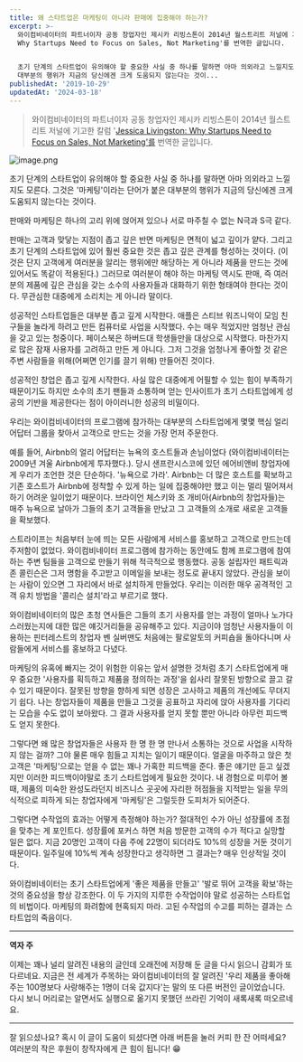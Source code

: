 ```yaml
---
title: 왜 스타트업은 마케팅이 아니라 판매에 집중해야 하는가?
excerpt: >-
  와이컴비네이터의 파트너이자 공동 창업자인 제시카 리빙스톤이 2014년 월스트리트 저널에 기고한 칼럼 'Jessica Livingston:
  Why Startups Need to Focus on Sales, Not Marketing'를 번역한 글입니다.


  초기 단계의 스타트업이 유의해야 할 중요한 사실 중 하나를 말하면 아마 의외라고 느낄지도 모른다. 그것은 '마케팅'이라는 단어가 붙은
  대부분의 행위가 지금의 당신에겐 크게 도움되지 않는다는 것이...
publishedAt: '2019-10-29'
updatedAt: '2024-03-18'
---
```


> 와이컴비네이터의 파트너이자 공동 창업자인 제시카 리빙스톤이 2014년 월스트리트 저널에 기고한 칼럼 '[Jessica Livingston: Why Startups Need to Focus on Sales, Not Marketing'를](https://blogs.wsj.com/accelerators/2014/06/03/jessica-livingston-why-startups-need-to-focus-on-sales-not-marketing/?fbclid=IwAR3Xtqvrh8NnqGGbGhOvGxToZIlwLkVDjsKzPtTu1JlUPiy78zss7pl8DdQ) 번역한 글입니다.

![image.png](https://cdn.hashnode.com/res/hashnode/image/upload/v1611509445188/vWxZ52erv.png)

초기 단계의 스타트업이 유의해야 할 중요한 사실 중 하나를 말하면 아마 의외라고 느낄지도 모른다. 그것은 '마케팅'이라는 단어가 붙은 대부분의 행위가 지금의 당신에겐 크게 도움되지 않는다는 것이다.

판매와 마케팅은 하나의 고리 위에 얹어져 있으나 서로 마주칠 수 없는 N극과 S극 같다.

판매는 고객과 맞닿는 지점이 좁고 깊은 반면 마케팅은 면적이 넓고 깊이가 얕다. 그리고 초기 단계의 스타트업에 있어 훨씬 중요한 것은 좁고 깊은 관계를 형성하는 것이다. (이것은 단지 고객에게 여러분을 알리는 행위에만 해당하는 게 아니라 제품을 만드는 것에 있어서도 똑같이 적용된다.) 그러므로 여러분이 해야 하는 마케팅 역시도 판매, 즉 여러분의 제품에 깊은 관심을 갖는 소수의 사용자들과 대화하기 위한 형태여야 한다는 것이다. 무관심한 대중에게 소리치는 게 아니라 말이다.

성공적인 스타트업들은 대부분 좁고 깊게 시작한다. 애플은 스티브 워즈니악이 모임 친구들을 놀라게 하려고 만든 컴퓨터로 사업을 시작했다. 수는 매우 적었지만 엄청난 관심을 갖고 있는 청중이다. 페이스북은 하버드대 학생들만을 대상으로 시작했다. 마찬가지로 많은 잠재 사용자를 고려하고 만든 게 아니다. 그저 그것을 엄청나게 좋아할 것 같은 주변 사람들을 위해(어쩌면 인기를 끌기 위해) 만들어진 것이다.

성공적인 창업은 좁고 깊게 시작한다. 사실 많은 대중에게 어필할 수 있는 힘이 부족하기 때문이기도 하지만 소수의 초기 팬들과 소통하며 얻는 인사이트가 초기 스타트업에게 성공의 기반을 제공한다는 점이 아이러니한 성공의 비밀이다.

우리는 와이컴비네이터의 프로그램에 참가하는 대부분의 스타트업에게 몇몇 핵심 얼리 어답터 그룹을 찾아서 고객으로 만드는 것을 가장 먼저 주문한다.

예를 들어, Airbnb의 얼리 어답터는 뉴욕의 호스트들과 손님이었다 (와이컴비네이터는 2009년 겨울 Airbnb에게 투자했다.). 당시 샌프란시스코에 있던 에어비앤비 창업자에게 우리가 조언한 것은 단순하다. '뉴욕으로 가라'. Airbnb는 더 많은 호스트를 확보하고 기존 호스트가 Airbnb에 정착할 수 있게 하는 일에 집중해야만 했고 이는 멀리 떨어져서 하기 어려운 일이었기 때문이다. 브라이언 체스키와 조 개비아(Airbnb의 창업자들)는 매주 뉴욕으로 날아가 그들의 초기 고객들을 만났고 그 고객들의 소개로 새로운 고객들을 확보했다.

스트라이프는 처음부터 눈에 띄는 모든 사람에게 서비스를 홍보하고 고객으로 만드는데 주저함이 없었다. 와이컴비네이터 프로그램에 참가하는 동안에도 함께 프로그램에 참여하는 주변 팀들을 고객으로 만들기 위해 적극적으로 행동했다. 공동 설립자인 패트릭과 존 콜린슨은 그저 명함을 주고받고 이메일을 보내는 정도로 끝내지 않았다. 관심을 보이는 사람이 있으면 그 자리에서 바로 설치하게 만들었다. 우리는 이러한 매우 공격적인 고객 유치 방법을 '콜리슨 설치'라고 부르기로 했다.

와이컴비네이터의 많은 초청 연사들은 그들의 초기 사용자를 얻는 과정이 얼마나 노가다스러웠는지에 대한 많은 얘깃거리들을 공유해주고 있다. 지금이야 엄청난 사용자들이 이용하는 핀터레스트의 창업자 벤 실버맨도 처음에는 팔로알토의 커피숍을 돌아다니며 사람들에게 서비스를 홍보하고 다녔다.

마케팅의 유혹에 빠지는 것이 위험한 이유는 앞서 설명한 것처럼 초기 스타트업에게 매우 중요한 '사용자를 획득하고 제품을 정의하는 과정'을 쉽사리 잘못된 방향으로 끌고 갈 수 있기 때문이다. 잘못된 방향을 향하게 되면 성장은 고사하고 제품의 개선에도 무뎌지기 쉽다. 나는 창업자들이 제품을 만들고 그것을 공표하고 자리에 앉아 사용자를 기다리는 모습을 수도 없이 보아왔다. 그 결과 사용자를 얻지 못할 뿐만 아니라 아무런 피드백도 얻지 못한다.

그렇다면 왜 많은 창업자들은 사용자 한 명 한 명 만나서 소통하는 것으로 사업을 시작하지 않는 걸까? 그야 물론 매우 힘들고 지치는 일이기 때문이다. 얼굴을 마주하고 앉은 첫 고객은 '마케팅'으로는 얻을 수 없는 꽤나 가혹한 피드백을 준다. 좋은 얘기만 듣고 싶겠지만 이러한 피드백이야말로 초기 스타트업에게 필요한 것이다. 내 경험으로 미루어 볼 때, 제품의 미숙한 완성도라던지 비즈니스 곳곳에 자리한 허점들을 지적받는 일을 무의식적으로 피하게 되는 창업자에게 '마케팅'은 그럴듯한 도피처가 되어준다.

그렇다면 수작업의 효과는 어떻게 측정해야 하는가? 절대적인 수가 아닌 성장률에 초점을 맞추는 게 포인트다. 성장률에 포커스 하면 처음 방문한 고객의 수가 적다고 실망할 일은 없다. 지금 20명인 고객이 다음 주에 22명이 되더라도 10%의 성장을 거둔 것이기 때문이다. 일주일에 10%씩 계속 성장한다고 생각하면 그 결과는? 매우 인상적일 것이다.

와이컴비네이터는 초기 스타트업에게 '좋은 제품을 만들고' '발로 뛰어 고객을 확보'하는 것의 중요성을 항상 강조한다. 이 두 가지의 지루한 수작업이야 말로 성공하는 스타트업의 비법이다. 마케팅의 화려함에 현혹되지 마라. 고된 수작업의 수고를 피하는 결과는 스타트업의 죽음이다.

---

**역자 주**

이제는 꽤나 널리 알려진 내용의 글인데 오래전에 저장해 둔 글을 다시 읽으니 감회가 또 다르네요. 지금은 전 세계가 주목하는 와이컴비네이터의 잘 알려진 '우리 제품을 좋아해 주는 100명보다 사랑해주는 1명이 더욱 값지다'는 말의 또 다른 버전인 글이었습니다. 다시 보니 머리로는 알면서도 실행으로 옮기지 못했던 쓰라린 기억이 새록새록 떠오르네요.

---

잘 읽으셨나요? 혹시 이 글이 도움이 되셨다면 아래 버튼을 눌러 커피 한 잔 어떠세요?
여러분의 작은 후원이 창작자에게 큰 힘이 됩니다! 😁
